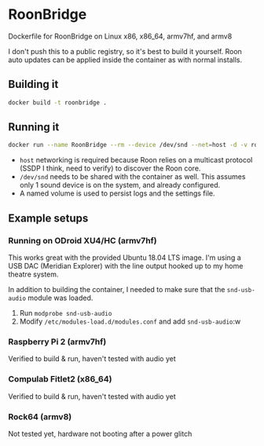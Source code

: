 # RoonBridge
Dockerfile for RoonBridge on Linux x86, x86_64, armv7hf, and armv8

I don't push this to a public registry, so it's best to build it yourself. Roon auto updates can be applied inside the container as with normal installs.

## Building it

```bash
docker build -t roonbridge .
```

## Running it

```bash
docker run --name RoonBridge --rm --device /dev/snd --net=host -d -v roonbridge:/var/roon roonbridge
```

- `host` networking is required because Roon relies on a multicast protocol (SSDP I think, need to verify) to discover the Roon core.
- `/dev/snd` needs to be shared with the container as well. This assumes only 1 sound device is on the system, and already configured.
- A named volume is used to persist logs and the settings file.

## Example setups

### Running on ODroid XU4/HC (armv7hf)

This works great with the provided Ubuntu 18.04 LTS image. I'm using a USB DAC (Meridian Explorer) with the line output hooked up to my home theatre system.

In addition to building the container, I needed to make sure that the `snd-usb-audio` module was loaded.

1. Run `modprobe snd-usb-audio`
2. Modify `/etc/modules-load.d/modules.conf` and add `snd-usb-audio`:w

### Raspberry Pi 2 (armv7hf)

Verified to build & run, haven't tested with audio yet

### Compulab Fitlet2 (x86_64)

Verified to build & run, haven't tested with audio yet

### Rock64 (armv8)

Not tested yet, hardware not booting after a power glitch
